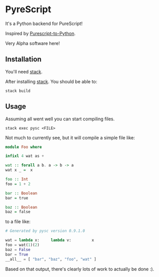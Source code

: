 # PyreScript

It's a Python backend for PureScript!

Inspired by [Purescript-to-Python][1].

Very Alpha software here!

## Installation

You'll need [stack][2].

After installing [stack][2]. You should be able to:

```
stack build
```

## Usage

Assuming all went well you can start compiling files.

```
stack exec pysc <FILE>
```

Not much to currently see, but it will compile a simple file like:

```purescript
module Foo where

infixl 4 wat as +

wat :: forall a b. a -> b -> a
wat x _ =  x

foo :: Int
foo = 1 + 2

bar :: Boolean
bar = true

baz :: Boolean
baz = false
```

to a file like:

```python
# Generated by pysc version 0.9.1.0

wat = lambda x:     lambda v:         x
foo = wat(1)(2)
baz = False
bar = True
__all__ = [ "bar", "baz", "foo", "wat" ]
```

Based on that output, there's clearly lots of work to actually be done :).

[1]: https://github.com/Gabriel439/Purescript-to-Python
[2]: http://docs.haskellstack.org/en/stable/README/#how-to-install

